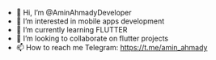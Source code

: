 - 👋 Hi, I’m @AminAhmadyDeveloper
- 👀 I’m interested in mobile apps development
- 🌱 I’m currently learning FLUTTER
- 💞️ I’m looking to collaborate on flutter projects
- 📫 How to reach me Telegram: https://t.me/amin_ahmady

<!---
AminAhmadyDeveloper/AminAhmadyDeveloper is a ✨ special ✨ repository because its `README.md` (this file) appears on your GitHub profile.
You can click the Preview link to take a look at your changes.
--->

